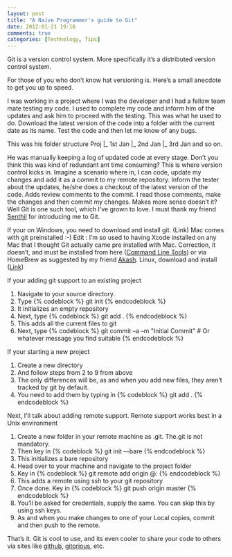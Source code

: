 ```yaml
---
layout: post
title: "A Naive Programmer's guide to Git"
date: 2012-01-21 19:16
comments: true
categories: [Technology, Tips]
---
```

Git is a version control system. More specifically it’s a distributed version control system.

For those of you who don’t know hat versioning is. Here’s a small anecdote to get you up to speed.

I was working in a project where I was the developer and I had a fellow team mate testing my code.
I used to complete my code and  inform him of the updates and ask him to proceed with the testing.
This was what he used to do.
Download the latest version of the code into a folder with the current date as its name.
Test the code and then let me know of any bugs.

This was his folder structure
Proj<XYZ>
|_ 1st Jan
|_ 2nd Jan
|_ 3rd Jan
and so on.

He was manually keeping a log of updated code at every stage. Don’t you think this was kind of redundant ant time consuming?
This is where version control kicks in.
Imagine a scenario where in, I can code, update my changes and add it as a commit to my remote repository.
Inform the tester about the updates, he/she does a checkout of the latest version of the code. Adds review comments to the commit. I read those comments, make the changes and then commit my changes.
Makes more sense doesn’t it?
Well Git is one such tool, which I’ve grown to love. I must thank my friend [Senthil](https://twitter.com/senkumarv "Senthil") for introducing me to Git.

If your on Windows, you need to download and install git. (Link)
Mac comes with git preinstalled :-)
Edit : I’m so used to having Xcode installed on any Mac that I thought Git actually came pre installed with Mac. Correction, it doesn’t, and must be installed from here ([Command Line Tools](https://developer.apple.com/downloads "Downloads")) or via HomeBrew as suggested by my friend [Akash](http://akash.im/ "Akash").
Linux, download and install ([Link](http://git-scm.com/download "Link"))

If your adding git support to an existing project

1. Navigate to your source directory.
2. Type
{% codeblock %}
git init
{% endcodeblock %}
3. It initializes an empty repository
4. Next, type
{% codeblock %}
git add .
{% endcodeblock %}
5. This adds all the current files to git
6. Next, type
{% codeblock %}
git commit –a –m "Initial Commit" # Or whatever message you find suitable
{% endcodeblock %}

If your starting a new project

1. Create a new directory
2. And follow steps from 2 to 9 from above
3. The only differences will be, as and when you add new files, they aren’t tracked by git by default.
4. You need to add them by typing in
{% codeblock %}
git add .
{% endcodeblock %}

Next, I'll talk about adding remote support.
Remote support works best in a Unix environment

1. Create a new folder in your remote machine as <FolderName>.git. The.git is not mandatory.
2. Then key in
{% codeblock %}
git init –-bare
{% endcodeblock %}
3. This initializes a bare repository
4. Head over to your machine and navigate to the project folder
5. Key in
{% codeblock %}
git remote add origin <username>@<host>:<path>
{% endcodeblock %}
6. This adds a remote using ssh to your git repository
7. Once done. Key in
{% codeblock %}
git push origin master
{% endcodeblock %}
8. You’ll be asked for credentials, supply the same. You can skip this by using ssh keys.
9. As and when you make changes to one of your Local copies, commit and then push to the remote.

That’s it. Git is cool to use, and its even cooler to share your code to others via sites like [github](https://github.com "github"), [gitorious](http://gitorious.org "gitorious"), etc.
